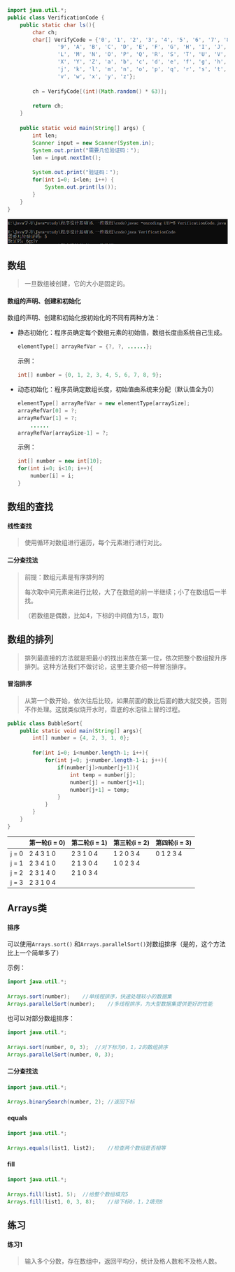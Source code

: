 ```java
import java.util.*;
public class VerificationCode {
	public static char ls(){
		char ch;
		char[] VerifyCode = {'0', '1', '2', '3', '4', '5', '6', '7', '8', 
				'9', 'A', 'B', 'C', 'D', 'E', 'F', 'G', 'H', 'I', 'J', 'K', 
				'L', 'M', 'N', 'O', 'P', 'Q', 'R', 'S', 'T', 'U', 'V', 'W', 
				'X', 'Y', 'Z', 'a', 'b', 'c', 'd', 'e', 'f', 'g', 'h', 'i', 
				'j', 'k', 'l', 'm', 'n', 'o', 'p', 'q', 'r', 's', 't', 'u', 
				'v', 'w', 'x', 'y', 'z'};
		
		ch = VerifyCode[(int)(Math.random() * 63)];

		return ch;
	}
	
	public static void main(String[] args) {
		int len;
		Scanner input = new Scanner(System.in);
		System.out.print("需要几位验证码：");
		len = input.nextInt();
		
		System.out.print("验证码：");
		for(int i=0; i<len; i++) {
			System.out.print(ls());
		}
	}
}
```

![cmd](./images/cmd.png)

## 数组

> 一旦数组被创建，它的大小是固定的。

#### 数组的声明、创建和初始化

数组的声明、创建和初始化按初始化的不同有两种方法：

* 静态初始化：程序员确定每个数组元素的初始值，数组长度由系统自己生成。

  ```java
  elementType[] arrayRefVar = {?, ?, ......};
  ```

  示例：

  ```java
  int[] number = {0, 1, 2, 3, 4, 5, 6, 7, 8, 9};
  ```

  

* 动态初始化：程序员确定数组长度，初始值由系统来分配（默认值全为0）

  ```java
  elementType[] arrayRefVar = new elementType[arraySize];
  arrayRefVar[0] = ?;
  arrayRefVar[1] = ?;
      ......
  arrayRefVar[arraySize-1] = ?;
  ```

  示例：

  ```java
  int[] number = new int[10];
  for(int i=0; i<10; i++){
      number[i] = i;
  }
  ```

## 数组的查找

#### 线性查找

> 使用循环对数组进行遍历，每个元素进行进行对比。

#### 二分查找法

> 前提：数组元素是有序排列的
>
> 每次取中间元素来进行比较，大了在数组的前一半继续；小了在数组后一半找。
>
> （若数组是偶数，比如4，下标的中间值为1.5，取1）

## 数组的排列

> 排列最直接的方法就是把最小的找出来放在第一位，依次把整个数组按升序排列。这种方法我们不做讨论，这里主要介绍一种冒泡排序。

#### 冒泡排序

> 从第一个数开始，依次往后比较，如果前面的数比后面的数大就交换，否则不作处理。这就类似烧开水时，壶底的水泡往上冒的过程。

```java
public class BubbleSort{
    public static void main(String[] args){
        int[] number = {4, 2, 3, 1, 0};
        
        for(int i=0; i<number.length-1; i++){
            for(int j=0; j<number.length-1-i; j++){
                if(number[j]>number[j+1]){
                    int temp = number[j];
                	number[j] = number[j+1];
                    number[j+1] = temp;
                }
            }
        }
    }
}
```

|       | 第一轮(i = 0) | 第二轮(i = 1) | 第三轮(i = 2) | 第四轮(i = 3) |
| ----- | ------------- | ------------- | ------------- | ------------- |
| j = 0 | 2 4 3 1 0     | 2 3 1 0 4     | 1 2 0 3 4     | 0 1 2 3 4     |
| j = 1 | 2 3 4 1 0     | 2 1 3 0 4     | 1 0 2 3 4     |               |
| j = 2 | 2 3 1 4 0     | 2 1 0 3 4     |               |               |
| j = 3 | 2 3 1 0 4     |               |               |               |

## Arrays类

#### 排序

可以使用`Arrays.sort()` 和`Arrays.parallelSort()`对数组排序（是的，这个方法比上一个简单多了）

示例：

```java
import java.util.*;

Arrays.sort(number);	//单线程排序，快速处理较小的数据集
Arrays.parallelSort(number);	//多线程排序，为大型数据集提供更好的性能
```

也可以对部分数组排序：

```java
import java.util.*;

Arrays.sort(number, 0, 3);	//对下标为0，1，2的数组排序
Arrays.parallelSort(number, 0, 3);
```

#### 二分查找法

```java
import java.util.*;

Arrays.binarySearch(number, 2);	//返回下标
```

#### equals

```java
import java.util.*;

Arrays.equals(list1, list2);	//检查两个数组是否相等
```

#### fill

```java
import java.util.*;

Arrays.fill(list1, 5);	//给整个数组填充5
Arrays.fill(list1, 0, 3, 8);	//给下标0，1，2填充8
```

## 练习

#### 练习1

> 输入多个分数，存在数组中，返回平均分，统计及格人数和不及格人数。

